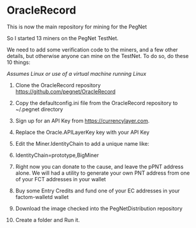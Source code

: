 # OracleRecord
This is now the main repository for mining for the PegNet

So I started 13 miners on the PegNet TestNet.

We need to add some verification code to the miners, and a few other details, but otherwise anyone can mine on the TestNet. To do so, do these 10 things:

*Assumes Linux or use of a virtual machine running Linux*

1. Clone the OracleRecord repository https://github.com/pegnet/OracleRecord

2. Copy the defaultconfig.ini file from the OracleRecord repository to ~/.pegnet directory

3. Sign up for an API Key from https://currencylayer.com.

4. Replace the Oracle.APILayerKey key with your API Key

5. Edit the Miner.IdentityChain to add a unique name like:

6. IdentityChain=prototype,BigMiner

7. Right now you can donate to the cause, and leave the pPNT address alone. We will had a utility to generate your own PNT address from one of your FCT addresses in your wallet

8. Buy some Entry Credits and fund one of your EC addresses in your factom-walletd wallet

9. Download the image checked into the PegNetDistribution repository

10. Create a folder and Run it.
